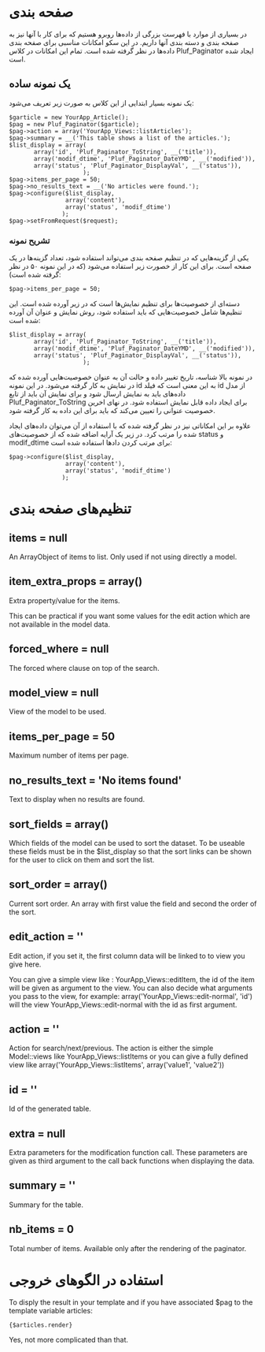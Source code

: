 # صفحه بندی

در بسیاری از موارد با فهرست بزرگی از داده‌ها روبرو هستیم که برای کار با آنها نیز به صفحه بندی و دسته بندی آنها داریم. در این سکو امکانات مناسبی برای صفحه بندی داده‌ها در نظر گرفته شده است. تمام این امکانات در کلاس Pluf_Paginator ایجاد شده است.


## یک نمونه ساده

یک نمونه بسیار ابتدایی از این کلاس به صورت زیر تعریف می‌شود:

	$garticle = new YourApp_Article();
	$pag = new Pluf_Paginator($garticle);
	$pag->action = array('YourApp_Views::listArticles');
	$pag->summary = __('This table shows a list of the articles.');
	$list_display = array(
	       array('id', 'Pluf_Paginator_ToString', __('title')),
	       array('modif_dtime', 'Pluf_Paginator_DateYMD', __('modified')),
	       array('status', 'Pluf_Paginator_DisplayVal', __('status')), 
	                     );
	$pag->items_per_page = 50;
	$pag->no_results_text = __('No articles were found.');
	$pag->configure($list_display, 
	                array('content'), 
	                array('status', 'modif_dtime')
	               );
	$pag->setFromRequest($request);

### تشریح نمونه 

یکی از گزینه‌هایی که در تنظیم صفحه بندی می‌تواند استفاده شود، تعداد گزینه‌ها در یک صفحه است. برای این کار از خصورت زیر استفاده می‌شود (که در این نمونه ۵۰ در نظر گرفته شده است):

	$pag->items_per_page = 50;

دسته‌ای از خصوصیت‌ها برای تنظیم نمایش‌ها است که در زیر آورده شده است. این تنظیم‌ها شامل خصوصیت‌هایی که باید استفاده شود، روش نمایش و عنوان آن آورده شده است:

	$list_display = array(
	       array('id', 'Pluf_Paginator_ToString', __('title')),
	       array('modif_dtime', 'Pluf_Paginator_DateYMD', __('modified')),
	       array('status', 'Pluf_Paginator_DisplayVal', __('status')), 
	                     );

در نمونه بالا شناسه، تاریخ تغییر داده و حالت آن به عنوان خصوصیت‌هایی آورده شده که در نمایش به کار گرفته می‌شود. در این نمونه id به این معنی است که فیلد id از مدل داده‌های باید به نمایش ارسال شود و برای نمایش آن باید از تابع Pluf_Paginator_ToString‌ برای ایجاد داده قابل نمایش استفاده شود. در نهای اخرین خصوصیت عنوانی را تعیین می‌کند که باید برای این داده به کار گرفته شود.

علاوه بر این امکاناتی نیز در نظر گرفته شده که با استفاده از آن می‌توان داده‌های ایجاد شده را مرتب کرد. در زیر یک آرایه اضافه شده که از خصوصیت‌های status و modif_dtime برای مرتب کردن دادها استفاده شده است:

	$pag->configure($list_display, 
	                array('content'), 
	                array('status', 'modif_dtime')
	               );

# تنظیم‌های صفحه بندی


## items = null

An ArrayObject of items to list. Only used if not using directly a model.

## item_extra_props = array()

Extra property/value for the items.

This can be practical if you want some values for the edit action which are not available in the model data.

## forced_where = null

The forced where clause on top of the search.

## model_view = null

View of the model to be used.

## items_per_page = 50

Maximum number of items per page.

## no_results_text = 'No items found'

Text to display when no results are found.

## sort_fields = array()

Which fields of the model can be used to sort the dataset. To be useable these fields must be in the $list_display so that the sort links can be shown for the user to click on them and sort the list.

## sort_order = array()

Current sort order. An array with first value the field and second the order of the sort.

## edit_action = ''

Edit action, if you set it, the first column data will be linked to to view you give here.

You can give a simple view like : YourApp_Views::editItem, the id of the item will be given as argument to the view. You can also decide what arguments you pass to the view, for example: array('YourApp_Views::edit-normal', 'id') will the view YourApp_Views::edit-normal with the id as first argument.

## action = ''

Action for search/next/previous. The action is either the simple Model::views like YourApp_Views::listItems or you can give a fully defined view like array('YourApp_Views::listItems', array('value1', 'value2'))

## id = ''

Id of the generated table.

## extra = null

Extra parameters for the modification function call. These parameters are given as third argument to the call back functions when displaying the data.

## summary = ''

Summary for the table.

## nb_items = 0

Total number of items. Available only after the rendering of the paginator.

# استفاده در الگوهای خروجی

To disply the result in your template and if you have associated $pag to the template variable articles:

	{$articles.render}

Yes, not more complicated than that.


